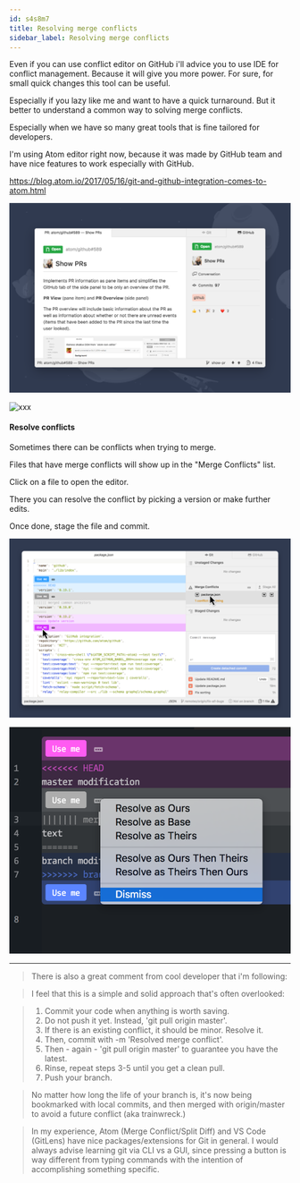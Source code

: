 ```yaml
---
id: s4s8m7
title: Resolving merge conflicts
sidebar_label: Resolving merge conflicts
---
```


Even if you can use conflict editor on GitHub i'll advice you to use IDE for conflict management.
Because it will give you more power. For sure, for small quick changes this tool can be useful.

Especially if you lazy like me and want to have a quick turnaround. But it better to understand a common way to solving merge conflicts.

Especially when we have so many great tools that is fine tailored for developers.

I'm using Atom editor right now, because it was made by GitHub team and have nice features to work especially with GitHub.


https://blog.atom.io/2017/05/16/git-and-github-integration-comes-to-atom.html


![xxx](https://raw.githubusercontent.com/ChickenKyiv/awesome-git-article/master/img/PR/github-package-github.png)


![xxx](https://raw.githubusercontent.com/ChickenKyiv/awesome-git-article/master/img/PR/957cbf38-408b-11e7-9110-9abf8ff5ecd4.png)


#### Resolve conflicts

Sometimes there can be conflicts when trying to merge.

Files that have merge conflicts will show up in the "Merge Conflicts" list.

Click on a file to open the editor.

There you can resolve the conflict by picking a version or make further edits.

Once done, stage the file and commit.


![xxx](https://raw.githubusercontent.com/ChickenKyiv/awesome-git-article/master/img/PR/github-resolve-conflicts.png)


![xxx](https://raw.githubusercontent.com/ChickenKyiv/awesome-git-article/master/img/PR/29078257-d206cd22-7c27-11e7-9fd8-b50f42246ac7.png)

---


> There is also a great comment from cool developer that i'm following:

> I feel that this is a simple and solid approach that's often overlooked:

> 1. Commit your code when anything is worth saving.
> 2. Do not push it yet. Instead, 'git pull origin master'.
> 3. If there is an existing conflict, it should be minor. Resolve it.
> 4. Then, commit with -m 'Resolved merge conflict'.
> 5. Then - again - 'git pull origin master' to guarantee you have the latest.
> 6. Rinse, repeat steps 3-5 until you get a clean pull.
> 7. Push your branch.

> No matter how long the life of your branch is, it's now being bookmarked with local commits, and then merged with origin/master to avoid a future conflict (aka trainwreck.)

> In my experience, Atom (Merge Conflict/Split Diff) and VS Code (GitLens) have nice packages/extensions for Git in general. I would always advise learning git via CLI vs a GUI, since pressing a button is way different from typing commands with the intention of accomplishing something specific.
